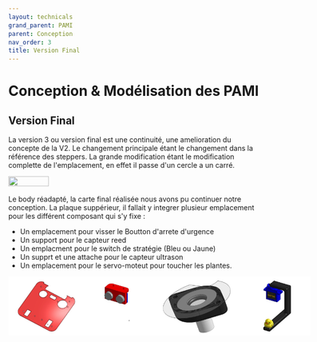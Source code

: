 ```yaml
---
layout: technicals
grand_parent: PAMI
parent: Conception
nav_order: 3
title: Version Final
---
```


<style>
	.video-container {
		position: relative;
		padding-bottom: 56.25%; /* Ratio 16:9 */
		height: 0;
		overflow: hidden;
		max-width: 100%;
		background: #000;
	}

	.video-container video {
		position: absolute;
		top: 0;
		left: 0;
		width: 100%;
		height: 100%;
	}
</style>

# Conception & Modélisation des PAMI

## Version Final

La version 3 ou version final est une continuité, une amelioration du concepte de la V2. Le changement principale étant le changement dans la référence des steppers. La grande modification étant le modification complette de l'emplacement, en effet il passe d'un cercle a un carré.

<img src="./3d_files/v3_body.webp" height="40%" width="40%">

Le body réadapté, la carte final réalisée nous avons pu continuer notre conception. La plaque suppérieur, il fallait y integrer plusieur emplacement pour les différent composant qui s'y fixe : 
 - Un emplacement pour visser le Boutton d'arrete d'urgence
 - Un support pour le capteur reed
 - Un emplacment pour le switch de stratégie (Bleu ou Jaune)
 - Un supprt et une attache pour le capteur ultrason
 - Un emplacement pour le servo-moteut pour toucher les plantes.

<div style="display: flex; justify-content: space-around;">
<img src="./3d_files/plaque_fini.webp" height="30%" width="30%">
<img src="./3d_files/ultrason.webp" height="30%" width="30%">
<img src="./3d_files/reed.webp" height="30%" width="30%">
<img src="./3d_files/canard_holder.webp" height="30%" width="30%">
</div>